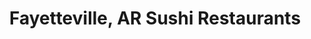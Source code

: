 ---
layout: city
title: Fayetteville, AR Sushi Restaurants
permalink: /arkansas/fayetteville/
stateAbbr: AR
stateName: Arkansas
cityName: Fayetteville

---